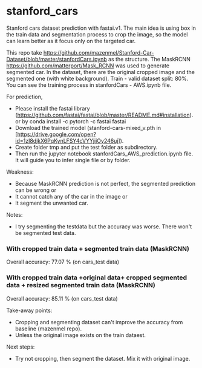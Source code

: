# stanford_cars
Stanford cars dataset prediction with fastai.v1. The main idea is using box in the train data and segmentation process to crop the image, so the model can learn better as it focus only on the targeted car. 

This repo take https://github.com/mazenmel/Stanford-Car-Dataset/blob/master/stanfordCars.ipynb as the structure. The MaskRCNN https://github.com/matterport/Mask_RCNN was used to generate segmented car. In the dataset, there are the original cropped image and the segmented one (with white background). Train - valid dataset split: 80%. You can see the training process in stanfordCars - AWS.ipynb file. 

For prediction, 
- Please install the fastai library (https://github.com/fastai/fastai/blob/master/README.md#installation). or by conda install -c pytorch -c fastai fastai
- Download the trained model (stanford-cars-mixed_v.pth in [https://drive.google.com/open?id=1zI8djkX6PqKynLFSY4cVYYjiiOy246uj]). 
- Create folder tmp and put the test folder as subdirectory.
- Then run the jupyter notebook stanfordCars_AWS_prediction.ipynb file. It will guide you to infer single file or by folder.

Weakness:
- Because MaskRCNN prediction is not perfect, the segmented prediction can be wrong or 
- It cannot catch any of the car in the image or
- It segment the unwanted car.

Notes:
- I try segmenting the testdata but the accuracy was worse. There won't be segmented test data.

### With cropped train data + segmented train data (MaskRCNN)
Overall accuracy: 77.07 % (on cars_test data)

### With cropped train data +original data+ cropped segmented data + resized segmented train data (MaskRCNN)
Overall accuracy: 85.11 % (on cars_test data)

Take-away points:
- Cropping and segmenting dataset can't improve the accuracy from baseline (mazenmel repo).
- Unless the original image exists on the train dataest.

Next steps:
- Try not cropping, then segment the dataset. Mix it with original image.
